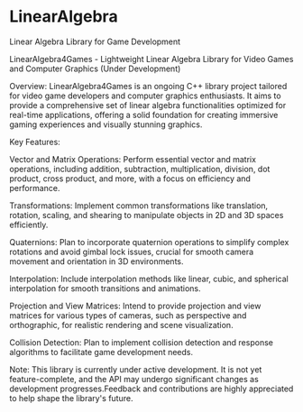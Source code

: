 # LinearAlgebra
Linear Algebra Library for Game Development

LinearAlgebra4Games - Lightweight Linear Algebra Library for Video Games and Computer Graphics (Under Development)

Overview:
LinearAlgebra4Games is an ongoing C++ library project tailored for video game developers and computer graphics enthusiasts. It aims to provide a comprehensive set of linear algebra functionalities optimized for real-time applications, offering a solid foundation for creating immersive gaming experiences and visually stunning graphics.

Key Features:

Vector and Matrix Operations: Perform essential vector and matrix operations, including addition, subtraction, multiplication, division, dot product, cross product, and more, with a focus on efficiency and performance.

Transformations: Implement common transformations like translation, rotation, scaling, and shearing to manipulate objects in 2D and 3D spaces efficiently.

Quaternions: Plan to incorporate quaternion operations to simplify complex rotations and avoid gimbal lock issues, crucial for smooth camera movement and orientation in 3D environments.

Interpolation: Include interpolation methods like linear, cubic, and spherical interpolation for smooth transitions and animations.

Projection and View Matrices: Intend to provide projection and view matrices for various types of cameras, such as perspective and orthographic, for realistic rendering and scene visualization.

Collision Detection: Plan to implement collision detection and response algorithms to facilitate game development needs.

Note: This library is currently under active development. It is not yet feature-complete, and the API may undergo significant changes as development progresses.Feedback and contributions are highly appreciated to help shape the library's future.
